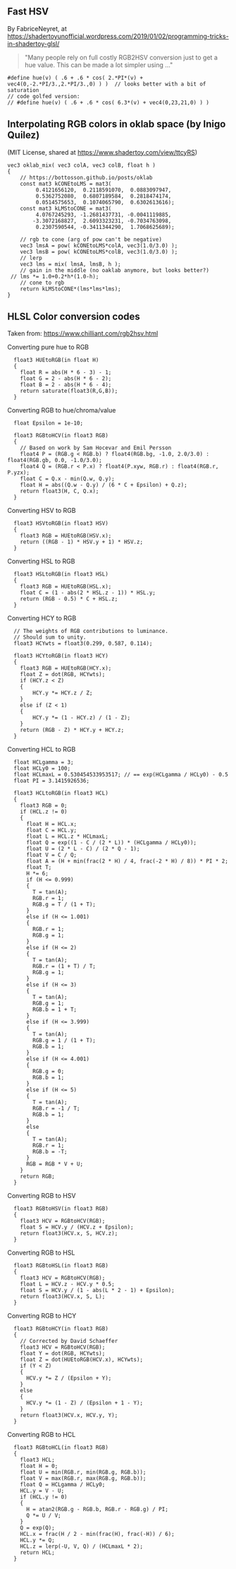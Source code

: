 ## Fast HSV

By FabriceNeyret, at https://shadertoyunofficial.wordpress.com/2019/01/02/programming-tricks-in-shadertoy-glsl/

> "Many people rely on full costly RGB2HSV conversion just to get a hue value.
> This can be made a lot simpler using ..."

```
#define hue(v) ( .6 + .6 * cos( 2.*PI*(v) + vec4(0,-2.*PI/3.,2.*PI/3.,0) ) )  // looks better with a bit of saturation
// code golfed version:
// #define hue(v) ( .6 + .6 * cos( 6.3*(v) + vec4(0,23,21,0) ) )
```

## Interpolating RGB colors in oklab space (by Inigo Quilez)

(MIT License, shared at https://www.shadertoy.com/view/ttcyRS)

```
vec3 oklab_mix( vec3 colA, vec3 colB, float h )
{
    // https://bottosson.github.io/posts/oklab
    const mat3 kCONEtoLMS = mat3(
         0.4121656120,  0.2118591070,  0.0883097947,
         0.5362752080,  0.6807189584,  0.2818474174,
         0.0514575653,  0.1074065790,  0.6302613616);
    const mat3 kLMStoCONE = mat3(
         4.0767245293, -1.2681437731, -0.0041119885,
        -3.3072168827,  2.6093323231, -0.7034763098,
         0.2307590544, -0.3411344290,  1.7068625689);

    // rgb to cone (arg of pow can't be negative)
    vec3 lmsA = pow( kCONEtoLMS*colA, vec3(1.0/3.0) );
    vec3 lmsB = pow( kCONEtoLMS*colB, vec3(1.0/3.0) );
    // lerp
    vec3 lms = mix( lmsA, lmsB, h );
    // gain in the middle (no oaklab anymore, but looks better?)
 // lms *= 1.0+0.2*h*(1.0-h);
    // cone to rgb
    return kLMStoCONE*(lms*lms*lms);
}
```

## HLSL Color conversion codes

Taken from: https://www.chilliant.com/rgb2hsv.html

Converting pure hue to RGB

```hlsl
  float3 HUEtoRGB(in float H)
  {
    float R = abs(H * 6 - 3) - 1;
    float G = 2 - abs(H * 6 - 2);
    float B = 2 - abs(H * 6 - 4);
    return saturate(float3(R,G,B));
  }
```

Converting RGB to hue/chroma/value

```hlsl
  float Epsilon = 1e-10;

  float3 RGBtoHCV(in float3 RGB)
  {
    // Based on work by Sam Hocevar and Emil Persson
    float4 P = (RGB.g < RGB.b) ? float4(RGB.bg, -1.0, 2.0/3.0) : float4(RGB.gb, 0.0, -1.0/3.0);
    float4 Q = (RGB.r < P.x) ? float4(P.xyw, RGB.r) : float4(RGB.r, P.yzx);
    float C = Q.x - min(Q.w, Q.y);
    float H = abs((Q.w - Q.y) / (6 * C + Epsilon) + Q.z);
    return float3(H, C, Q.x);
  }
```

Converting HSV to RGB

```hlsl
  float3 HSVtoRGB(in float3 HSV)
  {
    float3 RGB = HUEtoRGB(HSV.x);
    return ((RGB - 1) * HSV.y + 1) * HSV.z;
  }
```

Converting HSL to RGB

```hlsl
  float3 HSLtoRGB(in float3 HSL)
  {
    float3 RGB = HUEtoRGB(HSL.x);
    float C = (1 - abs(2 * HSL.z - 1)) * HSL.y;
    return (RGB - 0.5) * C + HSL.z;
  }
```

Converting HCY to RGB

```hlsl
  // The weights of RGB contributions to luminance.
  // Should sum to unity.
  float3 HCYwts = float3(0.299, 0.587, 0.114);

  float3 HCYtoRGB(in float3 HCY)
  {
    float3 RGB = HUEtoRGB(HCY.x);
    float Z = dot(RGB, HCYwts);
    if (HCY.z < Z)
    {
        HCY.y *= HCY.z / Z;
    }
    else if (Z < 1)
    {
        HCY.y *= (1 - HCY.z) / (1 - Z);
    }
    return (RGB - Z) * HCY.y + HCY.z;
  }
```

Converting HCL to RGB

```hlsl
  float HCLgamma = 3;
  float HCLy0 = 100;
  float HCLmaxL = 0.530454533953517; // == exp(HCLgamma / HCLy0) - 0.5
  float PI = 3.1415926536;

  float3 HCLtoRGB(in float3 HCL)
  {
    float3 RGB = 0;
    if (HCL.z != 0)
    {
      float H = HCL.x;
      float C = HCL.y;
      float L = HCL.z * HCLmaxL;
      float Q = exp((1 - C / (2 * L)) * (HCLgamma / HCLy0));
      float U = (2 * L - C) / (2 * Q - 1);
      float V = C / Q;
      float A = (H + min(frac(2 * H) / 4, frac(-2 * H) / 8)) * PI * 2;
      float T;
      H *= 6;
      if (H <= 0.999)
      {
        T = tan(A);
        RGB.r = 1;
        RGB.g = T / (1 + T);
      }
      else if (H <= 1.001)
      {
        RGB.r = 1;
        RGB.g = 1;
      }
      else if (H <= 2)
      {
        T = tan(A);
        RGB.r = (1 + T) / T;
        RGB.g = 1;
      }
      else if (H <= 3)
      {
        T = tan(A);
        RGB.g = 1;
        RGB.b = 1 + T;
      }
      else if (H <= 3.999)
      {
        T = tan(A);
        RGB.g = 1 / (1 + T);
        RGB.b = 1;
      }
      else if (H <= 4.001)
      {
        RGB.g = 0;
        RGB.b = 1;
      }
      else if (H <= 5)
      {
        T = tan(A);
        RGB.r = -1 / T;
        RGB.b = 1;
      }
      else
      {
        T = tan(A);
        RGB.r = 1;
        RGB.b = -T;
      }
      RGB = RGB * V + U;
    }
    return RGB;
  }
```

Converting RGB to HSV

```hlsl
  float3 RGBtoHSV(in float3 RGB)
  {
    float3 HCV = RGBtoHCV(RGB);
    float S = HCV.y / (HCV.z + Epsilon);
    return float3(HCV.x, S, HCV.z);
  }
```

Converting RGB to HSL

```hlsl
  float3 RGBtoHSL(in float3 RGB)
  {
    float3 HCV = RGBtoHCV(RGB);
    float L = HCV.z - HCV.y * 0.5;
    float S = HCV.y / (1 - abs(L * 2 - 1) + Epsilon);
    return float3(HCV.x, S, L);
  }
```

Converting RGB to HCY

```hlsl
  float3 RGBtoHCY(in float3 RGB)
  {
    // Corrected by David Schaeffer
    float3 HCV = RGBtoHCV(RGB);
    float Y = dot(RGB, HCYwts);
    float Z = dot(HUEtoRGB(HCV.x), HCYwts);
    if (Y < Z)
    {
      HCV.y *= Z / (Epsilon + Y);
    }
    else
    {
      HCV.y *= (1 - Z) / (Epsilon + 1 - Y);
    }
    return float3(HCV.x, HCV.y, Y);
  }
```

Converting RGB to HCL

```hlsl
  float3 RGBtoHCL(in float3 RGB)
  {
    float3 HCL;
    float H = 0;
    float U = min(RGB.r, min(RGB.g, RGB.b));
    float V = max(RGB.r, max(RGB.g, RGB.b));
    float Q = HCLgamma / HCLy0;
    HCL.y = V - U;
    if (HCL.y != 0)
    {
      H = atan2(RGB.g - RGB.b, RGB.r - RGB.g) / PI;
      Q *= U / V;
    }
    Q = exp(Q);
    HCL.x = frac(H / 2 - min(frac(H), frac(-H)) / 6);
    HCL.y *= Q;
    HCL.z = lerp(-U, V, Q) / (HCLmaxL * 2);
    return HCL;
  }
```

